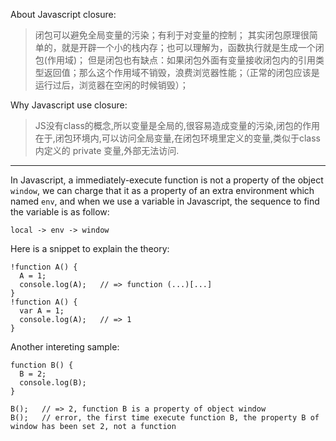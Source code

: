 About Javascript closure:

> 闭包可以避免全局变量的污染；有利于对变量的控制； 
其实闭包原理很简单的，就是开辟一个小的栈内存；也可以理解为，函数执行就是生成一个闭包(作用域)；
但是闭包也有缺点：如果闭包外面有变量接收闭包内的引用类型返回值；那么这个作用域不销毁，浪费浏览器性能；（正常的闭包应该是运行过后，浏览器在空闲的时候销毁）；

Why Javascript use closure:
    
> JS没有class的概念,所以变量是全局的,很容易造成变量的污染,闭包的作用在于,闭包环境内,可以访问全局变量,在闭包环境里定义的变量,类似于class内定义的 private 变量,外部无法访问.

---

In Javascript, a immediately-execute function is not a property of the object ```window```, we can charge that it as a property of an extra environment which named ```env```, and when we use a variable in Javascript, the sequence to find the variable is as follow:

    local -> env -> window
        
Here is a snippet to explain the theory:
    
    !function A() {
      A = 1;
      console.log(A);   // => function (...)[...]
    }
    !function A() {
      var A = 1;
      console.log(A);   // => 1
    }
        
Another intereting sample:
 
    function B() {
      B = 2;
      console.log(B);
    }
    
    B();   // => 2, function B is a property of object window
    B();   // error, the first time execute function B, the property B of window has been set 2, not a function
    